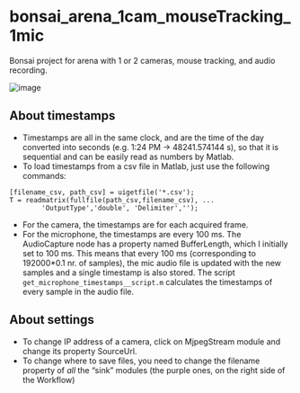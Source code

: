 # bonsai_arena_1cam_mouseTracking_1mic
Bonsai project for arena with 1 or 2 cameras, mouse tracking, and audio recording.


![image](https://user-images.githubusercontent.com/29898879/123439527-d67d8a00-d59f-11eb-9ee7-0bf41f580aad.png)


## About timestamps
* Timestamps are all in the same clock, and are the time of the day converted into seconds (e.g. 1:24 PM -> 48241.574144 s), so that it is sequential and can be easily read as numbers by Matlab.
* To load timestamps from a csv file in Matlab, just use the following commands:
```
[filename_csv, path_csv] = uigetfile('*.csv');
T = readmatrix(fullfile(path_csv,filename_csv), ...
        'OutputType','double', 'Delimiter','');
```

* For the camera, the timestamps are for each acquired frame.
* For the microphone, the timestamps are every 100 ms. The AudioCapture node has a property named BufferLength, which I initially set to 100 ms. This means that every 100 ms (corresponding to 192000*0.1 nr. of samples), the mic audio file is updated with the new samples and a single timestamp is also stored.
The script `get_microphone_timestamps__script.m` calculates the timestamps of every sample in the audio file.

## About settings
* To change IP address of a camera, click on MjpegStream module and change its property SourceUrl.
* To change where to save files, you need to change the filename property of *all* the “sink” modules (the purple ones, on the right side of the Workflow)
